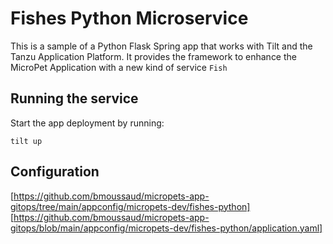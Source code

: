 # Fishes Python Microservice

This is a sample of a Python Flask Spring app that works with Tilt and the Tanzu Application Platform.
It provides the framework to enhance the MicroPet Application with a new kind of service `Fish`

## Running the service

Start the app deployment by running:

```
tilt up
```

## Configuration

[https://github.com/bmoussaud/micropets-app-gitops/tree/main/appconfig/micropets-dev/fishes-python]
[https://github.com/bmoussaud/micropets-app-gitops/blob/main/appconfig/micropets-dev/fishes-python/application.yaml]
 

